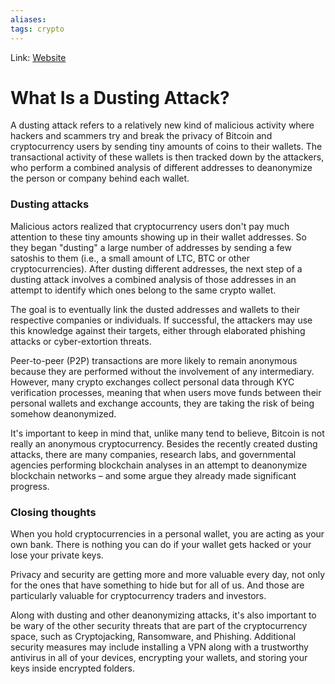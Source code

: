```yaml
---
aliases:
tags: crypto
---
```

Link: [Website](https://academy.binance.com/en/articles/what-is-a-dusting-attack)

# What Is a Dusting Attack?
A dusting attack refers to a relatively new kind of malicious activity where hackers and scammers try and break the privacy of Bitcoin and cryptocurrency users by sending tiny amounts of coins to their wallets. The transactional activity of these wallets is then tracked down by the attackers, who perform a combined analysis of different addresses to deanonymize the person or company behind each wallet.

### Dusting attacks
Malicious actors realized that cryptocurrency users don't pay much attention to these tiny amounts showing up in their wallet addresses. So they began "dusting" a large number of addresses by sending a few satoshis to them (i.e., a small amount of LTC, BTC or other cryptocurrencies). After dusting different addresses, the next step of a dusting attack involves a combined analysis of those addresses in an attempt to identify which ones belong to the same crypto wallet.

The goal is to eventually link the dusted addresses and wallets to their respective companies or individuals. If successful, the attackers may use this knowledge against their targets, either through elaborated phishing attacks or cyber-extortion threats.

Peer-to-peer (P2P) transactions are more likely to remain anonymous because they are performed without the involvement of any intermediary. However, many crypto exchanges collect personal data through KYC verification processes, meaning that when users move funds between their personal wallets and exchange accounts, they are taking the risk of being somehow deanonymized.

It's important to keep in mind that, unlike many tend to believe, Bitcoin is not really an anonymous cryptocurrency. Besides the recently created dusting attacks, there are many companies, research labs, and governmental agencies performing blockchain analyses in an attempt to deanonymize blockchain networks – and some argue they already made significant progress.

### Closing thoughts
When you hold cryptocurrencies in a personal wallet, you are acting as your own bank. There is nothing you can do if your wallet gets hacked or your lose your private keys.

Privacy and security are getting more and more valuable every day, not only for the ones that have something to hide but for all of us. And those are particularly valuable for cryptocurrency traders and investors.

Along with dusting and other deanonymizing attacks, it's also important to be wary of the other security threats that are part of the cryptocurrency space, such as Cryptojacking, Ransomware, and Phishing. Additional security measures may include installing a VPN along with a trustworthy antivirus in all of your devices, encrypting your wallets, and storing your keys inside encrypted folders.
